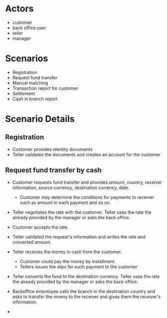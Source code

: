 
# Actors
- customer
- back office user
- teller 
- manager 

# Scenarios 
- Registration
- Request fund transfer
- Manual matching
- Transaction report for customer
- Settlement
- Cash in branch report

# Scenario Details 
## Registration 
- Customer provides identity documents
- Teller validates the documents and creates an account for the customer

## Request fund transfer by cash
- Customer requests fund transfer and provides amount, country, receiver information, source currency, destination currency, date.
  - Customer may determine the conditions for payments to receiver such as amount in each payment and so on.    
- Teller negotiates the rate with the customer. Teller uses the rate the already provided by the manager or asks the back office.
- Csutomer accepts the rate. 
- Teller validated the request's information and writes the rate and converted amount. 
- Teller receives the money in cash from the customer.
  - Customer could pay the money by installment.
  - Tellers issues the slips for each payment to the customer 

- Teller converts the fund to the destination currency. Teller uses the rate the already provided by the manager or asks the back office.
- Backoffice empoloyee calls the branch in the destination country and asks to transfer the moeny to the receiver and gives them the receiver's information.
- 

  

# 



